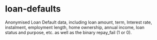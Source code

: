 # loan-defaults

Anonymised Loan Default data, including loan amount, term, Interest rate, instalment, employment length, home ownership, annual income, loan status and purpose, etc. as well as the binary repay_fail (1 or 0).
